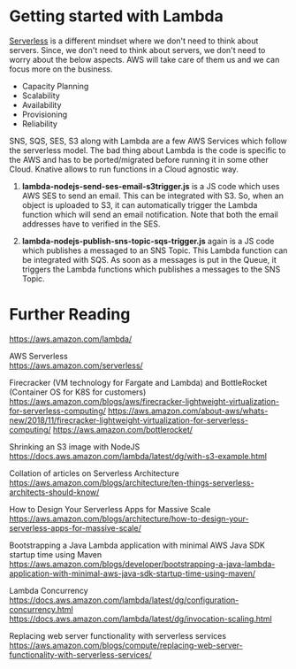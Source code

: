 # Getting started with Lambda

[Serverless](https://aws.amazon.com/elasticache/) is a different mindset where we don't need to think about servers. Since, we don't need to think about servers, we don't need to worry about the below aspects. AWS will take care of them us and we can focus more on the business.

- Capacity Planning
- Scalability
- Availability
- Provisioning
- Reliability

SNS, SQS, SES, S3 along with Lambda are a few AWS Services which follow the serverless model. The bad thing about Lambda is the code is specific to the AWS and has to be ported/migrated before running it in some other Cloud. Knative allows to run functions in a Cloud agnostic way.

1. **lambda-nodejs-send-ses-email-s3trigger.js** is a JS code which uses AWS SES to send an email. This can be integrated with S3. So, when an object is uploaded to S3, it can automatically trigger the Lambda function which will send an email notification. Note that both the email addresses have to verified in the SES.

2. **lambda-nodejs-publish-sns-topic-sqs-trigger.js** again is a JS code which publishes a messaged to an SNS Topic. This Lambda function can be integrated with SQS. As soon as a messages is put in the Queue, it triggers the Lambda functions which publishes a messages to the SNS Topic.

# Further Reading

https://aws.amazon.com/lambda/

AWS Serverless\
https://aws.amazon.com/serverless/

Firecracker (VM technology for Fargate and Lambda) and BottleRocket (Container OS for K8S for customers)\
https://aws.amazon.com/blogs/aws/firecracker-lightweight-virtualization-for-serverless-computing/
https://aws.amazon.com/about-aws/whats-new/2018/11/firecracker-lightweight-virtualization-for-serverless-computing/
https://aws.amazon.com/bottlerocket/

Shrinking an S3 image with NodeJS\
https://docs.aws.amazon.com/lambda/latest/dg/with-s3-example.html

Collation of articles on Serverless Architecture\
https://aws.amazon.com/blogs/architecture/ten-things-serverless-architects-should-know/

How to Design Your Serverless Apps for Massive Scale
https://aws.amazon.com/blogs/architecture/how-to-design-your-serverless-apps-for-massive-scale/

Bootstrapping a Java Lambda application with minimal AWS Java SDK startup time using Maven
https://aws.amazon.com/blogs/developer/bootstrapping-a-java-lambda-application-with-minimal-aws-java-sdk-startup-time-using-maven/

Lambda Concurrency
https://docs.aws.amazon.com/lambda/latest/dg/configuration-concurrency.html
https://docs.aws.amazon.com/lambda/latest/dg/invocation-scaling.html

Replacing web server functionality with serverless services
https://aws.amazon.com/blogs/compute/replacing-web-server-functionality-with-serverless-services/
